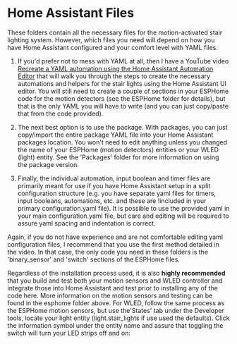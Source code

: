 # Home Assistant Files

These folders contain all the necessary files for the motion-activated stair lighting system.  However, which files you need will depend on how you have Home Assistant configured and your comfort level with YAML files.

1. If you'd prefer not to mess with YAML at all, then I have a YouTube video [Recreate a YAML automation using the Home Assistant Automation Editor](https://youtu.be/F3YjWCs7Czc) that will walk you through the steps to create the necessary automations and helpers for the stair lights using the Home Assistant UI editor.  You will still need to create a couple of sections in your ESPHome code for the motion detectors (see the ESPHome folder for details), but that is the only YAML you will have to write (and you can just copy/paste that from the code provided).

2. The next best option is to use the package.  With packages, you can just copy/import the entire package YAML file into your Home Assistant packages location.  You won't need to edit anything unless you changed the name of your ESPHome (motion detectors) entities or your WLED (light) entity.  See the 'Packages' folder for more information on using the package version.

3. Finally, the individual automation, input boolean and timer files are primarily meant for use if you have Home Assistant setup in a split configuration structure (e.g. you have separate yaml files for timers, input booleans, automations, etc. and these are !included in your primary configuration.yaml file).  It is possible to use the provided yaml in your main configuration.yaml file, but care and editing will be required to assure yaml spacing and indentation is correct.

Again, if you do not have experience and are not comfortable editing yaml configuration files, I recommend that you use the first method detailed in the video.  In that case, the only code you need in these folders is the 'binary_sensor' and 'switch' sections of the ESPHome files.

Regardless of the installation process used, it is also **highly recommended** that you build and test both your motion sensors and WLED controller and integrate those into Home Assistant and test prior to installing any of the code here.  More information on the motion sensors and testing can be found in the esphome folder above.  For WLED, follow the same process as the ESPHome motion sensors, but use the'States' tab under the Developer tools, locate your light entity (light.stair_lights if use used the defaults).  Click the information symbol under the entity name and assure that toggling the switch will turn your LED strips off and on:


